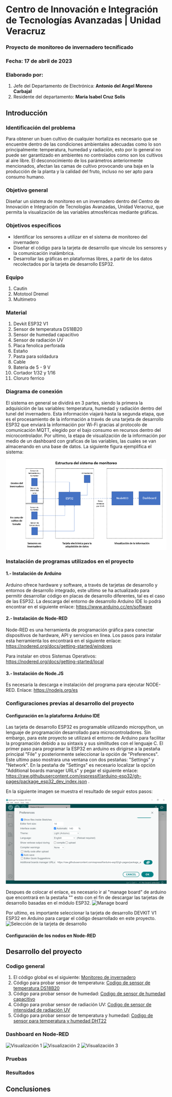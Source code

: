 # Centro de Innovación e Integración de Tecnologías Avanzadas | Unidad Veracruz

### Proyecto de monitoreo de invernadero tecnificado
### Fecha: 17 de abril de 2023

### Elaborado por:
1. Jefe del Departamento de Electrónica: **Antonio del Angel Moreno Carbajal**
2. Residente del departamento: **Maria Isabel Cruz Solis**

## Introducción

### Identificación del problema 
Para obtener un buen cultivo de cualquier hortaliza es necesario que se encuentre dentro de las condiciones ambientales adecuadas como lo son principalmente: temperatura, humedad y radiación, esto por lo general no puede ser garantizado en ambientes no controlados como son los cultivos al aire libre. El desconocimiento de los parámetros anteriormente mencionados, afectan las camas de cultivo provocando una baja en la producción de la planta y la calidad del fruto, incluso no ser apto para consumo humano. 

### Objetivo general
Diseñar un sistema de monitoreo en un invernadero dentro del Centro de Innovación e Integración de Tecnologías Avanzadas, Unidad Veracruz, que permita la visualización de las variables atmosféricas mediante gráficas. 

### Objetivos específicos
- Identificar los sensores a utilizar en el sistema de monitoreo del invernadero 
- Diseñar el código para la tarjeta de desarrollo que vincule los sensores y la comunicación inalámbrica. 
- Desarrollar las gráficas en plataformas libres, a partir de los datos recolectados por la tarjeta de desarrollo ESP32. 

### Equipo
1. Cautin
2. Mototool Dremel
3. Multimetro

### Material
1. Devkit ESP32 V1
2. Sensor de temperatura DS18B20
3. Sensor de humedad capacitivo
4. Sensor de radiación UV
5. Placa fenolica perforada
6. Estaño
7. Pasta para soldadura
8. Cable
9. Bateria de 5 - 9 V
10. Cortador 1/32 y 1/16
11. Cloruro ferrico

### Diagrama de conexión
El sistema en general se dividirá en 3 partes, siendo la primera la adquisición de las variables: temperatura, humedad y radiación dentro del tunel del invernadero. Esta información viajará hasta la segunda etapa, que es el procesamiento de la información a través de una tarjeta de desarrollo ESP32 que enviará la información por Wi-Fi gracias al protocolo de comunicación MQTT, elegido por el bajo consumo en recursos dentro del microcontrolador. Por ultimo, la etapa de visualización de la información por medio de un dashboard con graficas de las variables, las cuales se van almacenando en una base de datos. La siguiente figura ejemplifica el sistema:

![Diagrama general del sistema](https://github.com/AntonioAMCarbajal/Proyecto-Invernaderos/blob/main/Imagenes/Diagrama%20general%20del%20sistema.PNG)


### Instalación de programas utilizados en el proyecto
#### 1.- Instalación de Arduino
Arduino ofrece hardware y software, a través de tarjetas de desarrollo y entornos de desarrollo integrado, este ultimo se ha actualizado para permitir desarrollar código en placas de desarrollo diferentes, tal es el caso de las ESP32. La descarga del entorno de desarrollo Arduino IDE lo podrá encontrar en el siguiente enlace: https://www.arduino.cc/en/software

#### 2.- Instalación de Node-RED
Node-RED es una herramienta de programación gráfica para conectar dispositivos de hardware, API y servicios en línea. Los pasos para instalar esta herramienta los encontrará en el siguiente enlace: https://nodered.org/docs/getting-started/windows

Para instalar en otros Sistemas Operativos: https://nodered.org/docs/getting-started/local

#### 3.- Instalación de Node.JS
Es necesaria la descarga e instalación del programa para ejecutar NODE-RED. Enlace: https://nodejs.org/es

### Configuraciones previas al desarrollo del proyecto

#### Configuración en la plataforma Arduino IDE
Las tarjeta de desarrollo ESP32 es programable utilizando micropython, un lenguaje de programación desarrollado para microcontroladores. Sin embargo, para este proyecto se utilizará el entorno de Arduino para facilitar la programación debido a su sintaxis y sus similitudes con el lenguaje C.
El primer paso para programar la ESP32 en arduino es dirigirse a la pestaña principal "File" y posteriormente seleccionar la opción de "Preferences". Este ultimo paso mostrara una ventana con dos pestañas: "Settings" y "Network". En la pestaña de "Settings" es necesario localizar la opción "Additional boards manager URLs" y pegar el siguiente enlace: https://raw.githubusercontent.com/espressif/arduino-esp32/gh-pages/package_esp32_dev_index.json . 

En la siguiente imagen se muestra el resultado de seguir estos pasos:

![Administrador de tarjetas en arduino](https://github.com/AntonioAMCarbajal/Proyecto-Invernaderos/blob/main/Imagenes/Administrador%20de%20tarjetas%20en%20arduino.PNG)

Despues de colocar el enlace, es necesario ir al "manage board" de arduino que encontrará en la pestaña "" esto con el fin de descargar las tarjetas de desarrollo basadas en el módulo ESP32.
![Manage board]()

Por ultimo, es importante seleccionar la tarjeta de desarrollo DEVKIT V1 ESP32 en Arduino para cargar el código desarrollado en este proyecto.
![Selección de la tarjeta de desarrollo]()

#### Configuración de los nodos en Node-RED
 
## Desarrollo del proyecto



### Codigo general

1. El código global es el siguiente: [Monitoreo de invernadero](https://github.com/AntonioAMCarbajal/Proyecto-Invernaderos/tree/main/Monitoreo_de_invernadero "Monitoreo de invernadero")
2. Código para probar sensor de temperatura: [Codigo de sensor de temperatura DS18B20]()
3. Código para probar sensor de humedad: [Codigo de sensor de humedad capacitivo](https://github.com/AntonioAMCarbajal/Proyecto-Invernaderos/blob/main/Prueba%20de%20sensores%20individuales/Sensor_de_humedad/Sensor_de_humedad.ino)
4. Código para probar sensor de radiación UV: [Codigo de sensor de intensidad de radiación UV](https://github.com/AntonioAMCarbajal/Proyecto-Invernaderos/blob/main/Prueba%20de%20sensores%20individuales/Sensor_de_radiacion_uv/Sensor_de_radiacion_uv.ino) 
5. Código para probar sensor de temperatura y humedad: [Codigo de sensor para temperatura y humedad DHT22](https://github.com/AntonioAMCarbajal/Proyecto-Invernaderos/blob/main/Prueba%20de%20sensores%20individuales/Sensor_de_temperatura_y_humedad_DHT22/Sensor_de_temperatura_y_humedad_DHT22.ino)

### Dashboard en Node-RED
![Visualización 1](https://github.com/AntonioAMCarbajal/Proyecto-Invernaderos/blob/main/Imagenes/Visualizaci%C3%B3n%20de%20las%20variables%20atmosfericas_1.png)
![Visualización 2](https://github.com/AntonioAMCarbajal/Proyecto-Invernaderos/blob/main/Imagenes/Visualizaci%C3%B3n%20de%20las%20variables%20atmosfericas_2.png)
![Visualización 3](https://github.com/AntonioAMCarbajal/Proyecto-Invernaderos/blob/main/Imagenes/Visualizaci%C3%B3n%20de%20las%20variables%20atmosfericas_3.png)


### Pruebas

### Resultados

## Conclusiones
